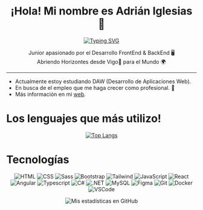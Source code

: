 <div align="center">

# ¡Hola! Mi nombre es Adrián Iglesias 👋

</div>

<div align="center">

[![Typing SVG](https://readme-typing-svg.herokuapp.com?font=Fira+Code&weight=700&size=32&pause=1000&center=true&vCenter=true&random=false&width=435&height=50&lines=Full-Stack+Developer)](https://git.io/typing-svg)
 
</div>

<div align="center">
Junior apasionado por el Desarrollo FrontEnd & BackEnd 🖥️
</div>

<div align="center">
Abriendo Horizontes desde Vigo📍 para el Mundo 🌍
<hr>
</div>


- Actualmente estoy estudiando DAW (Desarrollo de Aplicaciones Web).
- En busca de el empleo que me haga crecer como profesional. 👥
- Más información en mi [web](https://igledev.netlify.app/).

# Los lenguajes que más utilizo!

<div align="center">

[![Top Langs](https://github-readme-stats.vercel.app/api/top-langs/?username=IgleDev&custom_title=Lenguajes%20más%20usados&layout=compact&bg_color=22272E&text_color=ffffff&hide_border=true&title_color=FDBCB4)](https://github.com/FlorPManzano/github-readme-stats)

</div>

# Tecnologías

<div align="center">

  ![HTML](https://img.shields.io/badge/HTML5-E34F26?style=for-the-badge&logo=html5&logoColor=white)
  ![CSS](https://img.shields.io/badge/CSS3-1572B6?style=for-the-badge&logo=css3&logoColor=white)
  ![Sass](https://img.shields.io/badge/Sass-000?style=for-the-badge&logo=sass)
  ![Bootstrap](https://img.shields.io/badge/-boostrap-0D1117?style=for-the-badge&logo=bootstrap&labelColor=0D1117)
  ![Tailwind](https://img.shields.io/badge/tailwindcss-%2338B2AC.svg?style=for-the-badge&logo=tailwind-css&logoColor=white)
  ![JavaScript](https://img.shields.io/badge/JavaScript-F7DF1E.svg?style=for-the-badge&logo=JavaScript&logoColor=22272E)
  ![React](https://img.shields.io/badge/React-20232A?style=for-the-badge&logo=react&logoColor=61DAFB)
  ![Angular](https://img.shields.io/badge/Angular-DD0031?style=for-the-badge&logo=angular&logoColor=white)
  ![Typescript](https://img.shields.io/badge/TypeScript-007ACC?style=for-the-badge&logo=typescript&logoColor=white)
  ![C#](https://img.shields.io/badge/C%23-239120?style=for-the-badge&logo=c-sharp&logoColor=white)
  ![.NET](https://img.shields.io/badge/.NET-5C2D91?style=for-the-badge&logo=.net&logoColor=white)
  ![MySQL](https://img.shields.io/badge/MySQL-005C84?style=for-the-badge&logo=mysql&logoColor=white)
  ![Figma](https://img.shields.io/badge/Figma-696969?style=for-the-badge&logo=figma&logoColor=figma)
  ![Git](https://img.shields.io/badge/GIT-E44C30?style=for-the-badge&logo=git&logoColor=white)
  ![Docker](https://img.shields.io/badge/Docker-2CA5E0?style=for-the-badge&logo=docker&logoColor=white)
  ![VSCode](https://img.shields.io/badge/Visual%20Studio%20Code-007ACC.svg?style=for-the-badge&logo=Visual-Studio-Code&logoColor=white)

</div>

<div align="center">
  
  ![Mis estadísticas en GitHub](https://github-readme-stats.vercel.app/api?username=IgleDev&count_private=true&include_all_commits&custom_title=Mis%20Estadísticas%20en%20GitHub&show_icons=true&bg_color=22272E&text_color=ffffff&hide_border=true&title_color=FDBCB4&icon_color=EB636B)
  
</div>
